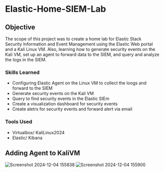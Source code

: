 # Elastic-Home-SIEM-Lab

## Objective
The scope of this project was to create a home lab for Elastic Stack Security Information and Event Management using the Elastic Web portal and a Kali Linux VM. Also, learning how to generate security events on the Kali VM, set up an agent to forward data to the SIEM, and query and analyze the logs in the SIEM.

### Skills Learned

- Configuring Elastic Agent on the Linux VM to collect the loogs and forward to the SIEM
- Generate security events on the Kali VM
- Query to find security events in the Elastic SIEm
- Create a visualization dashboard for security events
- Create aletrs for security events and forward alert via email

### Tools Used

- Virtualbox/ KaliLinux2024
- Elastic/ Kibana

## Adding Agent to KaliVM


![Screenshot 2024-12-04 155838](https://github.com/user-attachments/assets/b1be033f-32aa-493a-b6d0-30038b758f8d) ![Screenshot 2024-12-04 155900](https://github.com/user-attachments/assets/cf3d27c0-4b3f-416e-a501-0df073431d76)
